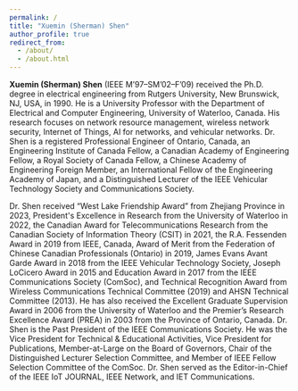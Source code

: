 ```yaml
---
permalink: /
title: "Xuemin (Sherman) Shen"
author_profile: true
redirect_from: 
  - /about/
  - /about.html
---
```


**Xuemin (Sherman) Shen** (IEEE M’97–SM’02–F’09) received the Ph.D. degree in electrical engineering from Rutgers University, New Brunswick, NJ, USA, in 1990. He is a University Professor with the Department of Electrical and Computer Engineering, University of Waterloo, Canada. His research focuses on network resource management, wireless network security, Internet of Things, AI for networks, and vehicular networks. Dr. Shen is a registered Professional Engineer of Ontario, Canada, an Engineering Institute of Canada Fellow, a Canadian Academy of Engineering Fellow, a Royal Society of Canada Fellow, a Chinese Academy of Engineering Foreign Member, an International Fellow of the Engineering Academy of Japan, and a Distinguished Lecturer of the IEEE Vehicular Technology Society and Communications Society.

Dr. Shen received “West Lake Friendship Award” from Zhejiang Province in 2023, President's Excellence in Research from the University of Waterloo in 2022, the Canadian Award for Telecommunications Research from the Canadian Society of Information Theory (CSIT) in 2021, the R.A. Fessenden Award in 2019 from IEEE, Canada, Award of Merit from the Federation of Chinese Canadian Professionals (Ontario) in 2019, James Evans Avant Garde Award in 2018 from the IEEE Vehicular Technology Society, Joseph LoCicero Award in 2015 and Education Award in 2017 from the IEEE Communications Society (ComSoc), and Technical Recognition Award from Wireless Communications Technical Committee (2019) and AHSN Technical Committee (2013). He has also received the Excellent Graduate Supervision Award in 2006 from the University of Waterloo and the Premier’s Research Excellence Award (PREA) in 2003 from the Province of Ontario, Canada. Dr. Shen is the Past President of the IEEE Communications Society. He was the Vice President for Technical & Educational Activities, Vice President for Publications, Member-at-Large on the Board of Governors, Chair of the Distinguished Lecturer Selection Committee, and Member of IEEE Fellow Selection Committee of the ComSoc. Dr. Shen served as the Editor-in-Chief of the IEEE IoT JOURNAL, IEEE Network, and IET Communications.
